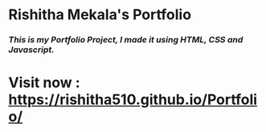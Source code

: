 # Rishitha Mekala's Portfolio
### _This is my Portfolio Project, I made it using HTML, CSS and Javascript._ 

# Visit now : https://rishitha510.github.io/Portfolio/
